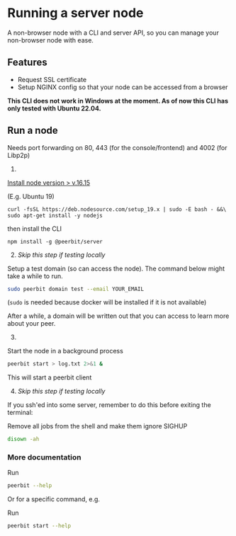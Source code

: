 # Running a server node 
A non-browser node with a CLI and server API, so you can manage your non-browser node with ease.

## Features
- Request SSL certificate
- Setup NGINX config so that your node can be accessed from a browser

**This CLI does not work in Windows at the moment. As of now this CLI has only tested with Ubuntu 22.04.**

## Run a node 
Needs port forwarding on 80, 443 (for the console/frontend) and 4002 (for Libp2p)

1. 
[Install node version > v.16.15](https://nodejs.org/en/download/package-manager/#debian-and-ubuntu-based-linux-distributions)

(E.g. Ubuntu  19)  
```
curl -fsSL https://deb.nodesource.com/setup_19.x | sudo -E bash - &&\
sudo apt-get install -y nodejs
```


then install the CLI
```
npm install -g @peerbit/server
```

2. *Skip this step if testing locally*

Setup a test domain (so can access the node). The command below might take a while to run.

```sh
sudo peerbit domain test --email YOUR_EMAIL 
```

(``sudo`` is needed because docker will be installed if it is not available)

After a while, a domain will be written out that you can access to learn more about your peer.

3. 
Start the node in a background process
```sh
peerbit start > log.txt 2>&1 &
```

This will start a peerbit client
 
4. *Skip this step if testing locally*

If you ssh'ed into some server, remember to do this before exiting the terminal:

Remove all jobs from the shell and make them ignore SIGHUP

```sh
disown -ah
```



### More documentation

Run
```sh
peerbit --help
```

Or for a specific command, e.g. 

Run
```sh
peerbit start --help
```
